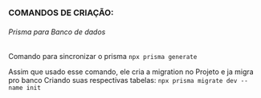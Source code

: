 ### COMANDOS DE CRIAÇÃO:

###### Prisma para Banco de dados

Comando para sincronizar o prisma
`npx prisma generate`

Assim que usado esse comando, ele cria a migration no Projeto e ja migra pro banco Criando suas respectivas tabelas:
`npx prisma migrate dev --name init`